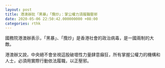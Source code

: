 ```yaml
---
layout: post
title: 港澳辦批「黑暴」「攬炒」：掌公權力須履職壓邪
date: 2020-05-06 22:50:42.000000000 +08:00
categories: rthk
---
```


國務院港澳辦表示，「黑暴」、「攬炒」是香港社會的政治病毒，是一國兩制的大敵。

港澳辦又說，中央絕不會坐視這股破壞性力量肆意癲狂，所有掌握公權力的機構和人士，必須用實際行動依法履職，以正壓邪。
